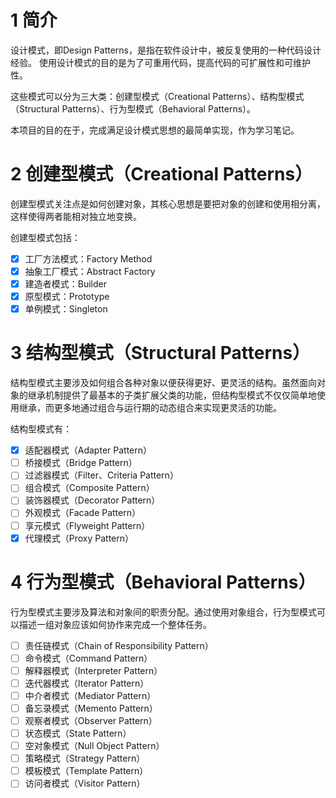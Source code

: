 # 1 简介
设计模式，即Design Patterns，是指在软件设计中，被反复使用的一种代码设计经验。 使用设计模式的目的是为了可重用代码，提高代码的可扩展性和可维护性。

这些模式可以分为三大类：创建型模式（Creational Patterns）、结构型模式（Structural Patterns）、行为型模式（Behavioral Patterns）。


本项目的目的在于，完成满足设计模式思想的最简单实现，作为学习笔记。

# 2 创建型模式（Creational Patterns）

创建型模式关注点是如何创建对象，其核心思想是要把对象的创建和使用相分离，这样使得两者能相对独立地变换。

创建型模式包括：

- [X] 工厂方法模式：Factory Method
- [X] 抽象工厂模式：Abstract Factory
- [X] 建造者模式：Builder
- [X] 原型模式：Prototype
- [X] 单例模式：Singleton

# 3 结构型模式（Structural Patterns）

结构型模式主要涉及如何组合各种对象以便获得更好、更灵活的结构。虽然面向对象的继承机制提供了最基本的子类扩展父类的功能，但结构型模式不仅仅简单地使用继承，而更多地通过组合与运行期的动态组合来实现更灵活的功能。

结构型模式有：

- [X] 适配器模式（Adapter Pattern） 
- [ ] 桥接模式（Bridge Pattern）
- [ ] 过滤器模式（Filter、Criteria Pattern）
- [ ] 组合模式（Composite Pattern）
- [ ] 装饰器模式（Decorator Pattern）
- [ ] 外观模式（Facade Pattern）
- [ ] 享元模式（Flyweight Pattern）
- [X] 代理模式（Proxy Pattern）

# 4 行为型模式（Behavioral Patterns）

行为型模式主要涉及算法和对象间的职责分配。通过使用对象组合，行为型模式可以描述一组对象应该如何协作来完成一个整体任务。

- [ ] 责任链模式（Chain of Responsibility Pattern）
- [ ] 命令模式（Command Pattern）
- [ ] 解释器模式（Interpreter Pattern）
- [ ] 迭代器模式（Iterator Pattern）
- [ ] 中介者模式（Mediator Pattern）
- [ ] 备忘录模式（Memento Pattern）
- [ ] 观察者模式（Observer Pattern）
- [ ] 状态模式（State Pattern）
- [ ] 空对象模式（Null Object Pattern）
- [ ] 策略模式（Strategy Pattern）
- [ ] 模板模式（Template Pattern）
- [ ] 访问者模式（Visitor Pattern）
